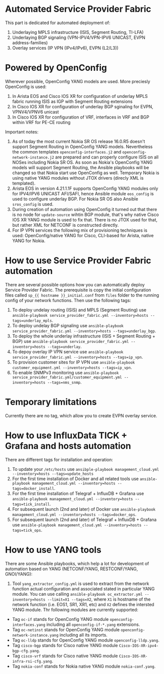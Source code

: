 # Automated Service Provider Fabric

This part is dedicated for automated deployment of:
1) Underlaying MPLS infrastructure (ISIS, Segment Routing, TI-LFA)
2) Underlaying BGP signaling (VPN-IPV4/VPN-IPV6 UNICAST, EVPN address-families)
3) Overlay services (IP VPN (IPv4/IPv6), EVPN (L2/L3))

# Powered by OpenConfig

Wherever possible, OpenConfig YANG models are used. More preciesly OpenConfig is used:
1) In Arista EOS and Cisco IOS XR for configuration of underlay MPLS fabric running ISIS as IGP with Segment Routing extensions
2) In Cisco IOS XR for configuration of underlay BGP sginaling for EVPN, VPNV4/VPNV6 unicast
3) In Cisco IOS XR for configuration of VRF, interfaces in VRF and BGP within VRF for PE-CE routing

Important notes:
1) As of today the most current Nokia SR OS release 16.0.R5 doesn't support Segment Routing in OpenConfig YANG models. Nevertheless the common templates `openconfig-interfaces.j2` and `openconfig-network-instance.j2` are prepared and can properly configure ISIS on all NOSes including Nokia SR OS. As soon as Nokia's OpenConfig YANG models will support Segment Routing, the Ansible playbooks will be changed so that Nokia start use OpenConfig as well. Temporary Nokia is using native YANG modules without JTOX drivers (direcly XML is templated).
2) Arista EOS in version 4.21.1.1F supports OpenConfig YANG modules only for IPV4/IPV6 UNICAST AFI/SAFI, hence Ansible module `eos_config` is used to configure underlay BGP. For Nokia SR OS also Ansible `sros_config` is used.
3) During creation of automation using OpenConfig it turned out that there is no node for `update-source` wihtin BGP module, that's why native Cisco IOS XR YANG module is used to fix that. There is no JTOX used for that, but rather XML for NETCONF is constructed directly.
4) For IP VPN services the following mix of provisioning techniques is used: OpenConfig/native YANG for Cisco, CLI-based for Arista, native YANG for Nokia.

# How to use Service Provider Fabric automation

There are several possible options how you can automatically deploy Service Provider Fabric. The prerequisite is copy the initial configuration files called `sp_{{ hostname }}_initial.conf` from `files` folder to the running config of your network functions. Then use the following tags:
1) To deploy undelay routing (ISIS) and MPLS (Segment Routing) use `ansible-playbook service_provider_fabric.yml --inventory=hosts --tags=underlay_mpls`.
2) To deploy undelay BGP signaling use `ansible-playbook service_provider_fabric.yml --inventory=hosts --tags=underlay_bgp`.
3) To deploy the whole underlay infrastructure (ISIS + Segment Routing + BGP) use `ansible-playbook service_provider_fabric.yml --inventory=hosts --tags=underlay`.
4) To depoy overlay IP VPN service use `ansible-playbook service_provider_fabric.yml --inventory=hosts --tags=ip_vpn`.
5) To provision customer sites for IP VPN use `ansible-playbook customer_equipment.yml --inventory=hosts --tags=ip_vpn`.
6) To enable SNMPv3 monitoring use `ansible-playbook service_provider_fabric.yml/customer_equipment.yml --inventory=hosts --tags=nms_snmp`.

# Temporary limitations

Currently there are no tag, which allow you to create EVPN overlay service.

# How to use InfluxData TICK + Grafana  and hosts automation

There are different tags for installation and operation:
1) To update your `/etc/hosts` use `ansibple-playbook management_cloud.yml --inventory=hosts --tags=update_hosts`
2) For the first time installation of Docker and all related tools use `ansible-playbook management_cloud.yml --inventory=hosts --tags=docker_install`.
3) For the first time installation of Telegraf + InfluxDB + Grafana use `ansible-playbook management_cloud.yml --inventory=hosts --tags=tick_install`.
4) For subsequent launch (2nd and later) of Docker use `ansible-playbook management_cloud.yml --inventory=hosts --tags=docker_ops`.
5) For subsequent launch (2nd and later) of Telegraf + InfluxDB + Grafana use `ansible-playbook management_cloud.yml --inventory=hosts --tags=tick_ops`.

# How to use YANG tools

There are some Ansible playbooks, which help a lot for development of automation based on YANG (NETCONF/YANG, RESTCONF/YANG, GNOI/YANG):
1) Tool `yang_extractor_config.yml` is used to extract from the network function actual configuration and associated stated in particular YANG module. You can use calling `ansible-playbook oc_extractor.yml --inventory=hosts --limit=X1 --tags=X2`, where `X1` is hostname of the network function (i.e. EOS1, SR1, XR1, etc) and `X2` defines the intersted YANG module. Thr following modules are currently supported:
- Tag `oc-if` stands for OpenConfig YANG module `openconfig-interfaces.yang` including all `openconfig-if-*.yang` extensions.
- Tag `oc-netinst` stands for OpenConfig YANG module `openconfig-network-instance.yang` including all its imports.
- Tag `oc-lldp` stands for OpenConfig YANG module `openconfig-lldp.yang`.
- Tag `cisco-bgp` stands for Cisco native YANG module `Cisco-IOS-XR-ipv4-bgp-cfg.yang`.
- Tag `cisco-vrf` stands for Cisco native YANG module `Cisco-IOS-XR-infra-rsi-cfg.yang`.
- Tag `nokia-conf` stands for Nokia native YANG module `nokia-conf.yang`.
